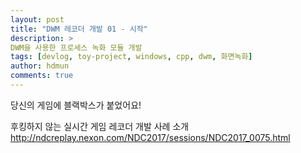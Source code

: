 ```yaml
---
layout: post
title: "DWM 레코더 개발 01 - 시작"
description: >
DWM을 사용한 프로세스 녹화 모듈 개발
tags: [devlog, toy-project, windows, cpp, dwm, 화면녹화]
author: hdmun
comments: true
---
```



당신의 게임에 블랙박스가 붙었어요!

후킹하지 않는 실시간 게임 레코더 개발 사례 소개
http://ndcreplay.nexon.com/NDC2017/sessions/NDC2017_0075.html


